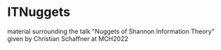 # ITNuggets
material surrounding the talk "Nuggets of Shannon Information Theory" given by Christian Schaffner at MCH2022
